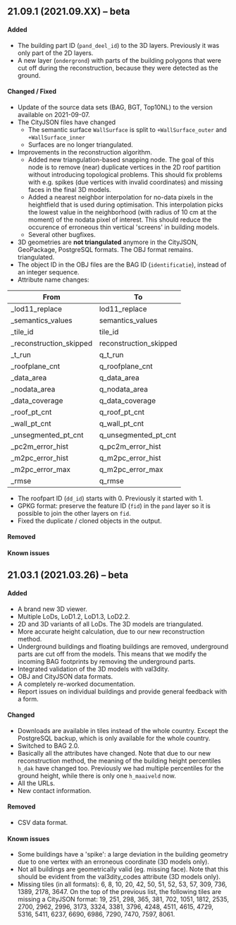 
## 21.09.1 (2021.09.XX) – beta

#### Added

+ The building part ID (`pand_deel_id`) to the 3D layers. Previously it was only part of the 2D layers.
+ A new layer (`ondergrond`) with parts of the building polygons that were cut off during the reconstruction, because they were detected as the ground.

#### Changed / Fixed

+ Update of the source data sets (BAG, BGT, Top10NL) to the version available on 2021-09-07.
+ The CityJSON files have changed
  + The semantic surface `WallSurface` is split to `+WallSurface_outer` and `+WallSurface_inner`
  + Surfaces are no longer triangulated.
+ Improvements in the reconstruction algorithm.
  + Added new triangulation-based snapping node. The goal of this node is to remove (near) duplicate vertices in the 2D roof partition without introducing topological problems. This should fix problems with e.g. spikes (due vertices with invalid coordinates) and missing faces in the final 3D models.
  + Added a nearest neighbor interpolation for no-data pixels in the heightfield that is used during optimisation. This interpolation picks the lowest value in the neighborhood (with radius of 10 cm at the moment) of the nodata pixel of interest. This should reduce the occurence of erroneous thin vertical 'screens' in building models.
  + Several other bugfixes.
+ 3D geometries are **not triangulated** anymore in the CityJSON, GeoPackage, PostgreSQL formats. The OBJ format remains. triangulated.
+ The object ID in the OBJ files are the BAG ID (`identificatie`), instead of an integer sequence.
+ Attribute name changes:

| From                    | To                     |
|-------------------------|------------------------|
| _lod11_replace          | lod11_replace          |
| _semantics_values       | semantics_values       |
| _tile_id                | tile_id                |
| _reconstruction_skipped | reconstruction_skipped |
| _t_run                  | q_t_run                |
| _roofplane_cnt          | q_roofplane_cnt        |
| _data_area              | q_data_area            |
| _nodata_area            | q_nodata_area          |
| _data_coverage          | q_data_coverage        |
| _roof_pt_cnt            | q_roof_pt_cnt          |
| _wall_pt_cnt            | q_wall_pt_cnt          |
| _unsegmented_pt_cnt     | q_unsegmented_pt_cnt   |
| _pc2m_error_hist        | q_pc2m_error_hist      |
| _m2pc_error_hist        | q_m2pc_error_hist      |
| _m2pc_error_max         | q_m2pc_error_max       |
| _rmse                   | q_rmse                 |

+ The roofpart ID (`dd_id`) starts with 0. Previously it started with 1.
+ GPKG format: preserve the feature ID (`fid`) in the `pand` layer so it is possible to join the other layers on `fid`.
+ Fixed the duplicate / cloned objects in the output.

#### Removed

#### Known issues


## 21.03.1 (2021.03.26) – beta

#### Added

+ A brand new 3D viewer.
+ Multiple LoDs, LoD1.2, LoD1.3, LoD2.2.
+ 2D and 3D variants of all LoDs. The 3D models are triangulated.
+ More accurate height calculation, due to our new reconstruction method.
+ Underground buildings and floating buildings are removed, underground parts are cut off from the models. This means that we modify the incoming BAG footprints by removing the underground parts.
+ Integrated validation of the 3D models with val3dity.
+ OBJ and CityJSON data formats.
+ A completely re-worked documentation.
+ Report issues on individual buildings and provide general feedback with a form.

#### Changed

+ Downloads are available in tiles instead of the whole country. Except the PostgreSQL backup, which is only available for the whole country.
+ Switched to BAG 2.0.
+ Basically all the attributes have changed. Note that due to our new reconstruction method, the meaning of the building height percentiles `h_dak` have changed too. Previously we had multiple percentiles for the ground height, while there is only one `h_maaiveld` now.
+ All the URLs.
+ New contact information.

#### Removed

+ CSV data format.

#### Known issues

+ Some buildings have a 'spike': a large deviation in the building geometry due to one vertex with an erroneous coordinate (3D models only).
+ Not all buildings are geometrically valid (eg. missing face). Note that this should be evident from the val3dity_codes attribute (3D models only).
+ Missing tiles (in all formats): 6, 8, 10, 20, 42, 50, 51, 52, 53, 57, 309, 736, 1389, 2178, 3647. On the top of the previous list, the following tiles are missing a CityJSON format: 19, 251, 298, 365, 381, 702, 1051, 1812, 2535, 2700, 2962, 2996, 3173, 3324, 3381, 3796, 4248, 4511, 4615, 4729, 5316, 5411, 6237, 6690, 6986, 7290, 7470, 7597, 8061.
